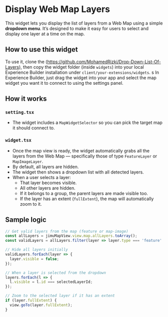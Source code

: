 # Display Web Map Layers

This widget lets you display the list of layers from a Web Map using a simple **dropdown menu**. It’s designed to make it easy for users to select and display one layer at a time on the map.

## How to use this widget

To use it, clone the (https://github.com/MohamedRizki/Drop-Down-List-Of-Layers), then copy the widget folder (inside `widgets`) into your local Experience Builder installation under `client/your-extensions/widgets`.
s
In Experience Builder, just drag the widget into your app and select the map widget you want it to connect to using the settings panel.

## How it works

### `setting.tsx`

- The widget includes a `MapWidgetSelector` so you can pick the target map it should connect to.

### `widget.tsx`

- Once the map view is ready, the widget automatically grabs all the layers from the Web Map — specifically those of type `FeatureLayer` or `MapImageLayer`.
- By default, all layers are hidden.
- The widget then shows a dropdown list with all detected layers.
- When a user selects a layer:
  - That layer becomes visible.
  - All other layers are hidden.
  - If it belongs to a group, the parent layers are made visible too.
  - If the layer has an extent (`fullExtent`), the map will automatically zoom to it.

## Sample logic

```ts
// Get valid layers from the map (feature or map-image)
const allLayers = jimuMapView.view.map.allLayers.toArray();
const validLayers = allLayers.filter(layer => layer.type === 'feature' || layer.type === 'map-image');

// Hide all layers initially
validLayers.forEach(layer => {
  layer.visible = false;
});

// When a layer is selected from the dropdown
layers.forEach(l => {
  l.visible = l.id === selectedLayerId;
});

// Zoom to the selected layer if it has an extent
if (layer.fullExtent) {
  view.goTo(layer.fullExtent);
}